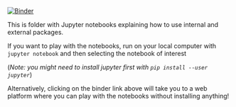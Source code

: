 [![Binder](https://mybinder.org/badge_logo.svg)](https://mybinder.org/v2/gh/logsdail/carmm/master?filepath=examples%2Fnotebooks)

This is folder with Jupyter notebooks explaining how to use internal and external packages.

If you want to play with the notebooks, run on your local computer with `jupyter notebook` and then selecting the notebook of interest 

(*Note: you might need to install jupyter first with `pip install --user jupyter`*)

Alternatively, clicking on the binder link above will take you to a web platform where you can play with the notebooks without installing anything!